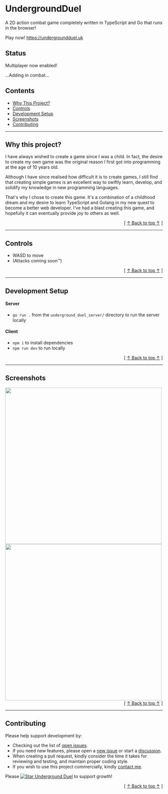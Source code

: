 # UndergroundDuel
A 2D action combat game completely written in TypeScript and Go that runs in the browser!

Play now! https://undergroundduel.uk

## Status
Multiplayer now enabled!

...Adding in combat...

## Contents
* [Why This Project?](#why-this-project)
* [Controls](#controls)
* [Development Setup](#development-setup)
* [Screenshots](#screenshots)
* [Contributing](#contributing)

---

## Why this project?
I have always wished to create a game since I was a child. In fact, the desire to create my own game was the original reason I first got into programming at the age of 10 years old.

Although I have since realised how difficult it is to create games, I still find that creating simple games is an excellent way to swiftly learn, develop, and solidify my knowledge in new programming languages. 

That's why I chose to create this game. It's a combination of a childhood dream and my desire to learn TypeScript and Golang in my new quest to become a better web developer. 
I've had a blast creating this game, and hopefully it can eventually provide joy to others as well. 

<div align="right">[ <a href="#contents">↑ Back to top ↑</a> ]</div>

---

## Controls
- WASD to move
- (Attacks coming soon™️)

<div align="right">[ <a href="#contents">↑ Back to top ↑</a> ]</div>

---

## Development Setup
#### Server
- `go run .` from the `underground_duel_server/` directory to run the server locally

#### Client
- `npm i` to install dependencies
- `npm run dev` to run locally

<div align="right">[ <a href="#contents">↑ Back to top ↑</a> ]</div>

---

## Screenshots
<img src="https://github.com/user-attachments/assets/31d061b4-8d54-4b43-a867-3780b980e15e" width="500">
<img src="https://github.com/user-attachments/assets/de81aab8-8dbc-43fc-a710-b3b41fa494c4" width="500">

<div align="right">[ <a href="#contents">↑ Back to top ↑</a> ]</div>

---

## Contributing
Please help support development by:
* Checking out the list of [open issues](https://github.com/DillonWallOrg/underground_duel/issues?q=is%3Aissue+is%3Aopen+).
* If you need new features, please open a [new issue](https://github.com/DillonWallOrg/underground_duel/issues) or start a [discussion](https://github.com/DillonWallOrg/underground_duel/discussions).
* When creating a pull request, kindly consider the time it takes for reviewing and testing, and maintain proper coding style.
* If you wish to use this project commercially, kindly [contact me](https://github.com/DillonWall).

Please [![Star Underground Duel](https://img.shields.io/github/stars/DillonWallOrg/underground_duel.svg?style=social&label=Star%20UndergroundDuel)](https://github.com/DillonWallOrg/underground_duel/) to support growth!

<div align="right">[ <a href="#contents">↑ Back to top ↑</a> ]</div>
